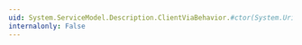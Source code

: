 ```yaml
---
uid: System.ServiceModel.Description.ClientViaBehavior.#ctor(System.Uri)
internalonly: False
---
```

